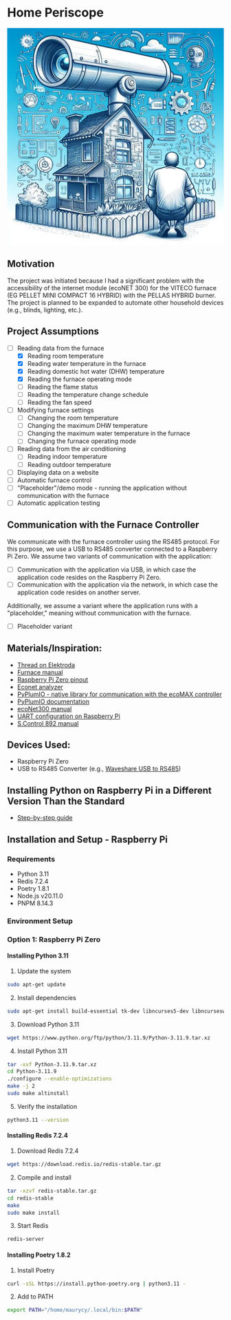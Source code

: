 # Home Periscope

![image](img/home-periscope.png)

## Motivation

The project was initiated because I had a significant problem with the accessibility of the internet module (ecoNET 300) for the VITECO furnace (EG PELLET MINI COMPACT 16 HYBRID) with the PELLAS HYBRID burner. The project is planned to be expanded to automate other household devices (e.g., blinds, lighting, etc.).

## Project Assumptions

- [ ] Reading data from the furnace
  - [x] Reading room temperature
  - [x] Reading water temperature in the furnace
  - [x] Reading domestic hot water (DHW) temperature
  - [x] Reading the furnace operating mode
  - [ ] Reading the flame status
  - [ ] Reading the temperature change schedule
  - [ ] Reading the fan speed
- [ ] Modifying furnace settings
  - [ ] Changing the room temperature
  - [ ] Changing the maximum DHW temperature
  - [ ] Changing the maximum water temperature in the furnace
  - [ ] Changing the furnace operating mode
- [ ] Reading data from the air conditioning
  - [ ] Reading indoor temperature
  - [ ] Reading outdoor temperature
- [ ] Displaying data on a website
- [ ] Automatic furnace control
- [ ] "Placeholder"/demo mode - running the application without communication with the furnace
- [ ] Automatic application testing

## Communication with the Furnace Controller

We communicate with the furnace controller using the RS485 protocol. For this purpose, we use a USB to RS485 converter connected to a Raspberry Pi Zero. We assume two variants of communication with the application:
- [ ] Communication with the application via USB, in which case the application code resides on the Raspberry Pi Zero.
- [ ] Communication with the application via the network, in which case the application code resides on another server.

Additionally, we assume a variant where the application runs with a "placeholder," meaning without communication with the furnace.

- [ ] Placeholder variant

## Materials/Inspiration:

- [Thread on Elektroda](https://www.elektroda.pl/rtvforum/topic3346727.html)
- [Furnace manual](https://www.viteco.pl/pliki/produkty/eg-pellet-mini-compact-16-hybrid/instrukcja-obsugi-eg-pellet-mini-compact-16-hybrid.pdf)
- [Raspberry Pi Zero pinout](https://pinout.xyz/pinout/serial_pi_zero)
- [Econet analyzer](https://github.com/twkrol/econetanalyze)
- [PyPlumIO - native library for communication with the ecoMAX controller](https://github.com/denpamusic/PyPlumIO)
- [PyPlumIO documentation](https://pyplumio.denpa.pro/)
- [ecoNet300 manual](https://thermostahl.ro/wp-content/uploads/2020/08/ecoNET300_DTR_1.0_ENG.pdf)
- [UART configuration on Raspberry Pi](https://www.abelectronics.co.uk/kb/article/1035/serial-port-setup-in-raspberry-pi-os)
- [S.Control 892 manual](https://galmet.com.pl/uploads/productfiles/instrukcja-pellasx-scontrol-892-20042017.pdf)

## Devices Used:

- Raspberry Pi Zero
- USB to RS485 Converter (e.g., [Waveshare USB to RS485](https://www.waveshare.com/usb-to-rs485-b.htm))

## Installing Python on Raspberry Pi in a Different Version Than the Standard

- [Step-by-step guide](https://www.enablegeek.com/tutorial/install-python-on-a-raspberry-pi-step-by-step-guide/)

## Installation and Setup - Raspberry Pi

### Requirements

- Python 3.11
- Redis 7.2.4
- Poetry 1.8.1
- Node.js v20.11.0
- PNPM 8.14.3

### Environment Setup

### Option 1: Raspberry Pi Zero

#### Installing Python 3.11

1. Update the system
```bash
sudo apt-get update
```

2. Install dependencies
```bash
sudo apt-get install build-essential tk-dev libncurses5-dev libncursesw5-dev libreadline6-dev libdb5.3-dev libgdbm-dev libsqlite3-dev libssl-dev libbz2-dev libexpat1-dev liblzma-dev zlib1g-dev libffi-dev
```

3. Download Python 3.11
```bash
wget https://www.python.org/ftp/python/3.11.9/Python-3.11.9.tar.xz
```

4. Install Python 3.11
```bash
tar -xvf Python-3.11.9.tar.xz
cd Python-3.11.9
./configure --enable-optimizations
make -j 2
sudo make altinstall
```

5. Verify the installation
```bash
python3.11 --version
```

#### Installing Redis 7.2.4

1. Download Redis 7.2.4
```bash
wget https://download.redis.io/redis-stable.tar.gz
```

2. Compile and install
```bash
tar -xzvf redis-stable.tar.gz
cd redis-stable
make
sudo make install
```

3. Start Redis
```bash
redis-server
```

#### Installing Poetry 1.8.2

1. Install Poetry
```bash
curl -sSL https://install.python-poetry.org | python3.11 -
```

2. Add to PATH
```bash
export PATH="/home/maurycy/.local/bin:$PATH"
```